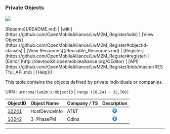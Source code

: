 ### Private Objects
<p>
	<img src="https://pbs.twimg.com/profile_images/461906120211062784/bJ84SApS.jpeg" width="50">
</p>
[Readme](/README.md) | [wiki](https://github.com/OpenMobileAlliance/LwM2M_Register/wiki) | [View Objects](https://github.com/OpenMobileAlliance/LwM2M_Register#objectid-classes) | [View Resources](/Reusable_Resources.md) | [Register](https://github.com/OpenMobileAlliance/LwM2M_Register#register) | [Editor](http://devtoolkit.openmobilealliance.org/OEditor) | [API](https://github.com/OpenMobileAlliance/LwM2M_Register/blob/master/RESTful_API.md) | [Help]()

This table contains the objects defined by private individuals or companies.

URN : ```urn:oma:lwm2m:x:ObjectID``` | ```range (10,241 - 32,768)```

ObjectID  | Object Name                         | Company / TS           | Description
:---------| :-----------------------------------| :----------------------| :-----------------------------------------:
[10241]()     | HostDeviceInfo                      | AT&T                   |  ![alt Text](images/information.png "This LWM2M Object provides a range of host device related information which can be queried by the LWM2M Server. The host device is any integrated device with an embedded cellular radio module")
[10242](http://technical.openmobilealliance.org/tech/profiles/3-PhasePM.xml "xml file")      | 3-PhasePM                           | Odins                  | ![alt Text](images/information.png "This Object provides the information to represent a generic 3-Phase Power Meter")

***
